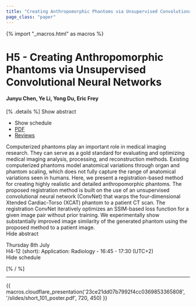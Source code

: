 ```yaml
---
title: "Creating Anthropomorphic Phantoms via Unsupervised Convolutional Neural Networks"
page_class: "paper"
---
```


{% import "_macros.html" as macros %}

# H5 - Creating Anthropomorphic Phantoms via Unsupervised Convolutional Neural Networks

#### Junyu Chen, Ye Li, Yong Du, Eric Frey

[% .details %]
<a class="toggle_visibility" data-selector=".abstract" data-level="3">Show abstract</a>
- <a class="toggle_visibility" data-selector=".schedule" data-level="3">Show schedule</a>
- <a href="https://openreview.net/pdf?id=xqZTapYnEcG">PDF</a>
- <a href="https://openreview.net/forum?id=xqZTapYnEcG">Reviews</a>

<p>
    <span class="abstract">
        Computerized phantoms play an important role in medical imaging research. They can serve as a gold standard for evaluating and optimizing medical imaging analysis, processing, and reconstruction methods. Existing computerized phantoms model anatomical variations through organ and phantom scaling, which does not fully capture the range of anatomical variations seen in humans. Here, we present a registration-based method for creating highly realistic and detailed anthropomorphic phantoms. The proposed registration method is built on the use of an unsupervised convolutional neural network (ConvNet) that warps the four-dimensional Xtended Cardiac-Torso (XCAT) phantom to a patient CT scan. The registration ConvNet iteratively optimizes an SSIM-based loss function for a given image pair without prior training. We experimentally show substantially improved image similarity of the generated phantom using the proposed method to a patient image.
        <br>
        <span class="actions"><a class="toggle_visibility" data-level="2">Hide abstract</a></span>
    </span>
</p>

<p>
    <span class="schedule">
         Thursday 8th July<br>H4-12 (short): Application: Radiology - 16:45 - 17:30 (UTC+2)
        <br>
        <span class="actions"><a class="toggle_visibility" data-level="2">Hide schedule</a></span>
    </span>
</p>

[% / %]


---

{{ macros.cloudflare_presentation('23ce21dd07b7992f4cc0369853365808', '/slides/short_101_poster.pdf', 720, 450) }}
